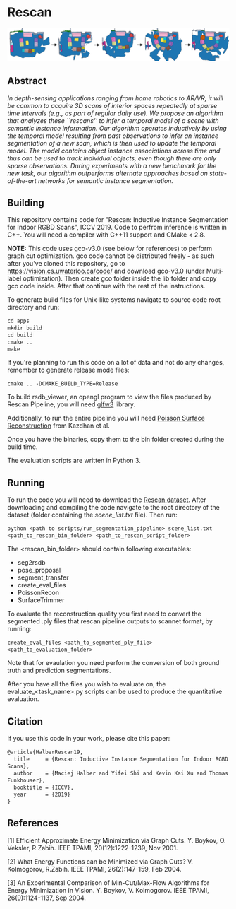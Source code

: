 # Rescan

![img](images/teaser.jpg)

## Abstract
 _In depth-sensing applications ranging from home robotics to AR/VR, it will be common to acquire 3D scans of interior spaces repeatedly at sparse time intervals (e.g., as part of regular daily use).  We propose an algorithm that analyzes these ``rescans'' to infer a temporal model of a scene with semantic instance information.   Our algorithm operates inductively by using the temporal model resulting from past observations to infer an instance segmentation of a new scan, which is then used to update the temporal model. The model contains object instance associations across time and thus can be used to track individual objects, even though there are only sparse observations.  During experiments with a new benchmark for the new task, our algorithm outperforms alternate approaches based on state-of-the-art networks for semantic instance segmentation._

## Building

This repository contains code for "Rescan: Inductive Instance Segmentation for Indoor RGBD Scans", ICCV 2019. Code to perfrom inference is written in C++. You will need a compiler with C++11 support and CMake < 2.8.

**NOTE:** This code uses gco-v3.0 (see below for references) to perform graph cut optimization. gco code cannot be distributed freely - as such after you've cloned this repository, go to https://vision.cs.uwaterloo.ca/code/ and download gco-v3.0 (under Multi-label optimization).
Then create gco folder inside the lib folder and copy gco code inside. After that continue with the rest of the instructions.

To generate build files for Unix-like systems navigate to source code root directory and run:
~~~
cd apps
mkdir build
cd build
cmake ..
make
~~~
If you're planning to run this code on a lot of data and not do any changes, remember to generate release mode files:
~~~
cmake .. -DCMAKE_BUILD_TYPE=Release
~~~

To build rsdb_viewer, an opengl program to view the files produced by Rescan Pipeline, you will need [glfw3](https://www.glfw.org/) library.

Additionally, to run the entire pipeline you will need [Poisson Surface Reconstruction](https://github.com/mkazhdan/PoissonRecon) from Kazdhan et al.

Once you have the binaries, copy them to the bin folder created during the build time.

The evaluation scripts are written in Python 3.

## Running
To run the code you will need to download the [Rescan dataset](https://rescan.cs.princeton.edu/). After downloading and compiling the code navigate to the root directory of the dataset (folder containing the *scene_list.txt* file). Then run:

~~~
python <path to scripts/run_segmentation_pipeline> scene_list.txt <path_to_rescan_bin_folder> <path_to_rescan_script_folder>
~~~

The <rescan_bin_folder> should contain following executables:
 - seg2rsdb
 - pose_proposal
 - segment_transfer
 - create_eval_files
 - PoissonRecon
 - SurfaceTrimmer


To evaluate the reconstruction quality you first need to convert the segmented .ply files that rescan pipeline outputs to scannet format,
by running:

~~~
create_eval_files <path_to_segmented_ply_file> <path_to_evaluation_folder>
~~~

Note that for evaulation you need perform the conversion of both ground truth and prediction segmentations.

After you have all the files you wish to evaluate on, the evaluate_<task_name>.py scripts can be used to produce the quantitative evaluation.

## Citation
If you use this code in your work, please cite this paper:

~~~
@article{HalberRescan19,
  title     = {Rescan: Inductive Instance Segmentation for Indoor RGBD Scans},
  author    = {Maciej Halber and Yifei Shi and Kevin Kai Xu and Thomas Funkhouser},
  booktitle = {ICCV},
  year      = {2019}
}
~~~


## References
[1] Efficient Approximate Energy Minimization via Graph Cuts.
        Y. Boykov, O. Veksler, R.Zabih. IEEE TPAMI, 20(12):1222-1239, Nov 2001.

[2] What Energy Functions can be Minimized via Graph Cuts?
        V. Kolmogorov, R.Zabih. IEEE TPAMI, 26(2):147-159, Feb 2004. 

[3] An Experimental Comparison of Min-Cut/Max-Flow Algorithms for 
        Energy Minimization in Vision. Y. Boykov, V. Kolmogorov. 
        IEEE TPAMI, 26(9):1124-1137, Sep 2004.